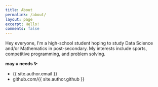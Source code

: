 ```yaml
---
title: About
permalink: /about/
layout: page
excerpt: Hello!
comments: false
---
```


Hey everyone, I'm a high-school student hoping to study Data Science and/or Mathematics in post-secondary. My interests include sports, competitive programming, and problem solving.


**may u needs ✨**

- {{ site.author.email }}
- github.com/{{ site.author.github }}
